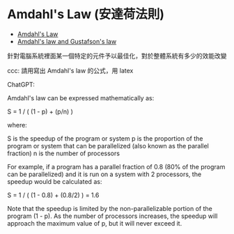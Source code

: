 # Amdahl's Law (安達荷法則)

* [Amdahl's Law](https://chi_gitbook.gitbooks.io/personal-note/content/amdahls_law.html)
* [Amdahl's law and Gustafson's law](https://blog.csdn.net/qq_34594236/article/details/79674204)

針對電腦系統裡面某一個特定的元件予以最佳化，對於整體系統有多少的效能改變

ccc: 請用寫出 Amdahl's law 的公式，用 latex

ChatGPT:

Amdahl's law can be expressed mathematically as:

S = 1 / ( (1 - p) + (p/n) )

where:

S is the speedup of the program or system
p is the proportion of the program or system that can be parallelized (also known as the parallel fraction)
n is the number of processors

For example, if a program has a parallel fraction of 0.8 (80% of the program can be parallelized) and it is run on a system with 2 processors, the speedup would be calculated as:

S = 1 / ( (1 - 0.8) + (0.8/2) ) = 1.6

Note that the speedup is limited by the non-parallelizable portion of the program (1 - p). As the number of processors increases, the speedup will approach the maximum value of p, but it will never exceed it.